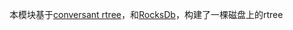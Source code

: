 本模块基于[conversant rtree](https://github.com/conversant/rtree)，和[RocksDb](https://github.com/facebook/rocksdb)，构建了一棵磁盘上的rtree

